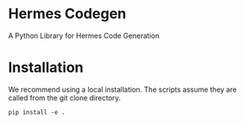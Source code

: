 # Hermes Codegen 

A Python Library for Hermes Code Generation

# Installation

We recommend using a local installation. The scripts
assume they are called from the git clone directory.
```
pip install -e .
```
